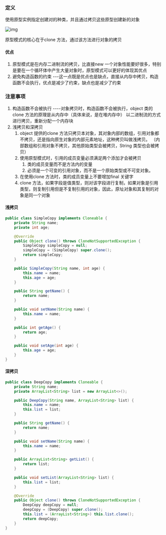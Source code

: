 ### 定义

使用原型实例指定创建对的种类，并且通过拷贝这些原型创建新的对象

![img](D:\study\OboutDesign\doc\prototype\clipboard.png)

原型模式的核心在于clone 方法，通过该方法进行对象的拷贝

#### 优点

1. 原型模式是在内存二进制流的拷贝，比直接new 一个对象性能要好很多，特别是要在一个循环体中产生大量对象时，原型模式可以更好的体现其优点
2. 避免构造函数的约束  ---这一点既是优点也是缺点，直接从内存中拷贝，构造函数不会执行，优点是减少了约束，缺点也是减少了约束

### 注意事项

1. 构造函数不会被执行 ----对象拷贝时，构造函数不会被执行，object 类的clone 方法的原理是从内存中（具体来说，是在堆内存中） 以二进制流的方式进行拷贝，重新分配一个内存块
2. 浅拷贝和深拷贝
   1. object 提供的clone 方法只拷贝本对象，其对象内部的数组，引用对象都不拷贝，还是指向原生对象的内部元素地址，这种拷贝叫做浅拷贝。 （内部数组和引用对象不拷贝，其他原始类型会被拷贝，String 类型也会被拷贝） 
   2. 使用原型模式时，引用的成员变量必须满足两个添加才会被拷贝 
      1. 类的成员变量而不是方法内的变量
      2. 必须是一个可变的引用对象，而不是一个原始类型或不可变对象。
   3. 在使用clone 方法时，类的成员变量上不要增加final 关键字
   4. clone 方法，如果字段是值类型，则对该字段进行复制，如果对象是引用类型，则复制引用但是不复制引用的对象，因此，原址对象和其复制的对象是同一个对象

#### 浅拷贝

```java
public class SimpleCopy implements Cloneable {
    private String name;
    private int age;

    @Override
    public Object clone() throws CloneNotSupportedException {
        SimpleCopy simpleCopy = null;
        simpleCopy = (SimpleCopy) super.clone();
        return simpleCopy;
    }

    public SimpleCopy(String name, int age) {
        this.name = name;
        this.age = age;
    }

    public String getName() {
        return name;
    }

    public void setName(String name) {
        this.name = name;
    }

    public int getAge() {
        return age;
    }

    public void setAge(int age) {
        this.age = age;
    }
}

```



#### 深拷贝

```java
public class DeepCopy implements Cloneable {
    private String name;
    private ArrayList<String> list = new ArrayList<>();

    public DeepCopy(String name, ArrayList<String> list) {
        this.name = name;
        this.list = list;
    }

    public String getName() {
        return name;
    }

    public void setName(String name) {
        this.name = name;
    }

    public ArrayList<String> getList() {
        return list;
    }

    public void setList(ArrayList<String> list) {
        this.list = list;
    }

    @Override
    public Object clone() throws CloneNotSupportedException {
        DeepCopy deepCopy = null;
        deepCopy = (DeepCopy) super.clone();
        this.list = (ArrayList<String>) this.list.clone();
        return deepCopy;
    }
}
```


